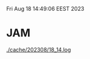 Fri Aug 18 14:49:06 EEST 2023
# JAM
<a href='./cache/202308/18_14.log'>./cache/202308/18_14.log</a>
